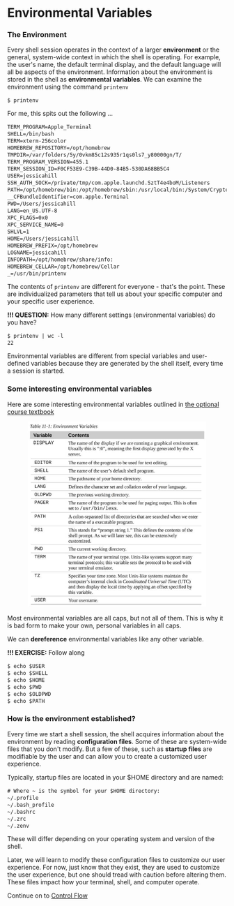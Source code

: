 # Environmental Variables 

### The Environment

Every shell session operates in the context of a larger **environment** or the general, system-wide context in which the shell is operating. For example, the user's name, the default terminal display, and the default language will all be aspects of the environment. Information about the environment is stored in the shell as **environmental variables**. We can examine the environment using the command `printenv`

```
$ printenv
```

For me, this spits out the following …

```
TERM_PROGRAM=Apple_Terminal
SHELL=/bin/bash
TERM=xterm-256color
HOMEBREW_REPOSITORY=/opt/homebrew
TMPDIR=/var/folders/5y/0vkm85c12s935r1qs0ls7_y80000gn/T/
TERM_PROGRAM_VERSION=455.1
TERM_SESSION_ID=F0CF53E9-C39B-44D0-84B5-530DA68BB5C4
USER=jessicahill
SSH_AUTH_SOCK=/private/tmp/com.apple.launchd.SztT4e4boM/Listeners
PATH=/opt/homebrew/bin:/opt/homebrew/sbin:/usr/local/bin:/System/Cryptexes/App/usr/bin:/usr/bin:/bin:/usr/sbin:/sbin:/var/run/com.apple.security.cryptexd/codex.system/bootstrap/usr/local/bin:/var/run/com.apple.security.cryptexd/codex.system/bootstrap/usr/bin:/var/run/com.apple.security.cryptexd/codex.system/bootstrap/usr/appleinternal/bin:/Library/Apple/usr/bin
__CFBundleIdentifier=com.apple.Terminal
PWD=/Users/jessicahill
LANG=en_US.UTF-8
XPC_FLAGS=0x0
XPC_SERVICE_NAME=0
SHLVL=1
HOME=/Users/jessicahill
HOMEBREW_PREFIX=/opt/homebrew
LOGNAME=jessicahill
INFOPATH=/opt/homebrew/share/info:
HOMEBREW_CELLAR=/opt/homebrew/Cellar
_=/usr/bin/printenv
```

The contents of `printenv` are different for everyone - that's the point. These are individualized parameters that tell us about your specific computer and your specific user experience.

**!!! QUESTION:** How many different settings (environmental variables) do you have?

```
$ printenv | wc -l
22
```

Environmental variables are different from special variables and user-defined variables because they are generated by the shell itself, every time a session is started.

### Some interesting environmental variables

Here are some interesting environmental variables outlined in [the optional course textbook](https://linuxcommand.org/tlcl.php)

<p align="center">
<img width="410" alt="envVars" src="https://github.com/jesshill/CSU-2025FA-DSCI-510-001_LINUX_as_a_computational_platform/blob/main/Images/envVars.png">
</p>

Most environmental variables are all caps, but not all of them. This is why it is bad form to make your own, personal variables in all caps.

We can **dereference** environmental variables like any other variable.

**!!! EXERCISE:** Follow along

```
$ echo $USER
$ echo $SHELL
$ echo $HOME
$ echo $PWD
$ echo $OLDPWD
$ echo $PATH
```

### How is the environment established?

Every time we start a shell session, the shell acquires information about the environment by reading **configuration files**. Some of these are system-wide files that you don't modify. But a few of these, such as **startup files** are modifiable by the user and can allow you to create a customized user experience.

Typically, startup files are located in your $HOME directory and are named:

```
# Where ~ is the symbol for your $HOME directory:
~/.profile
~/.bash_profile
~/.bashrc
~/.zrc
~/.zenv
```

These will differ depending on your operating system and version of the shell.

Later, we will learn to modify these configuration files to customize our user experience. For now, just know that they exist, they are used to customize the user experience, but one should tread with caution before altering them. These files impact how your terminal, shell, and computer operate.

Continue on to [Control Flow]()
